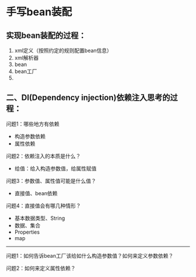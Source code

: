 # 手写bean装配

## 实现bean装配的过程：

1. xml定义（按照约定的规则配置bean信息）
2. xml解析器
3. bean
4. bean工厂
5. 

## 二、DI(Dependency injection)依赖注入思考的过程：

问题1：哪些地方有依赖

- 构造参数依赖
- 属性依赖

问题2：依赖注入的本质是什么？

- 给值：给入构造参数值，给属性赋值

问题3：参数值、属性值可能是什么值？

- 直接值、bean依赖

问题4：直接值会有哪几种情形？

- 基本数据类型、String
- 数据、集合
- Properties
- map

---

问题1：如何告诉bean工厂该给如什么构造参数值？如何来定义参数依赖？

问题2：如何来定义属性依赖？

 